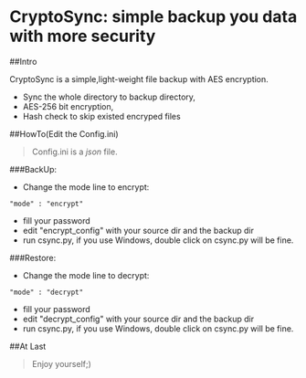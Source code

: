 # CryptoSync: simple backup you data with more security

##Intro

CryptoSync is a simple,light-weight file backup with AES encryption.
* Sync the whole directory to backup directory,
* AES-256 bit encryption,
* Hash check to skip existed encryped files

##HowTo(Edit the Config.ini)
>Config.ini is a *json* file.

###BackUp:

* Change the mode line to encrypt:
~~~~
"mode" : "encrypt"
~~~~
* fill your password
* edit "encrypt_config" with your source dir and the backup dir
* run csync.py, if you use Windows, double click on csync.py will be fine.

###Restore:

*  Change the mode line to decrypt:
~~~~
"mode" : "decrypt"
~~~~
* fill your password
* edit "decrypt_config" with your source dir and the backup dir
* run csync.py, if you use Windows, double click on csync.py will be fine.

##At Last
>Enjoy yourself;)




